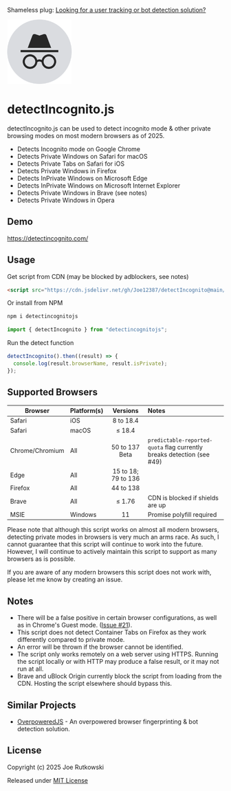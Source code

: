 Shameless plug: [Looking for a user tracking or bot detection solution?](https://overpoweredjs.com/)

<img src="./detectIncognito.svg"  width="150"  />

# detectIncognito.js

detectIncognito.js can be used to detect incognito mode & other private browsing modes on most modern browsers as of 2025.

- Detects Incognito mode on Google Chrome
- Detects Private Windows on Safari for macOS
- Detects Private Tabs on Safari for iOS
- Detects Private Windows in Firefox
- Detects InPrivate Windows on Microsoft Edge
- Detects InPrivate Windows on Microsoft Internet Explorer
- Detects Private Windows in Brave (see notes)
- Detects Private Windows in Opera

## Demo

https://detectincognito.com/

## Usage

Get script from CDN (may be blocked by adblockers, see notes)

```html
<script src="https://cdn.jsdelivr.net/gh/Joe12387/detectIncognito@main/dist/es5/detectIncognito.min.js"></script>
```

Or install from NPM

```bash
npm i detectincognitojs
```

```javascript
import { detectIncognito } from "detectincognitojs";
```

Run the detect function

```javascript
detectIncognito().then((result) => {
  console.log(result.browserName, result.isPrivate);
});
```

## Supported Browsers

| Browser         | Platform(s) |      Versions       | Notes                            |
| --------------- | :---------- | :-----------------: | :------------------------------- |
| Safari          | iOS         | 8 to 18.4           |                                  |
| Safari          | macOS       | ≤ 18.4              |                                  |
| Chrome/Chromium | All         | 50 to 137 Beta      | `predictable-reported-quota` flag currently breaks detection (see #49) |
| Edge            | All         | 15 to 18; 79 to 136 |                                  |
| Firefox         | All         | 44 to 138           |                                  |
| Brave           | All         | ≤ 1.76              | CDN is blocked if shields are up |
| MSIE            | Windows     | 11                  | Promise polyfill required        |

Please note that although this script works on almost all modern browsers, detecting private modes in browsers is very much an arms race. As such, I cannot guarantee that this script will continue to work into the future. However, I will continue to actively maintain this script to support as many browsers as is possible.

If you are aware of any modern browsers this script does not work with, please let me know by creating an issue.

## Notes

- There will be a false positive in certain browser configurations, as well as in Chrome's Guest mode. ([Issue #21](https://github.com/Joe12387/detectIncognito/issues/21)).
- This script does not detect Container Tabs on Firefox as they work differently compared to private mode.
- An error will be thrown if the browser cannot be identified.
- The script only works remotely on a web server using HTTPS. Running the script locally or with HTTP may produce a false result, or it may not run at all.
- Brave and uBlock Origin currently block the script from loading from the CDN. Hosting the script elsewhere should bypass this.

## Similar Projects

- [OverpoweredJS](https://overpoweredjs.com/ "OverpoweredJS") - An overpowered browser fingerprinting & bot detection solution.

## License

Copyright (c) 2025 Joe Rutkowski

Released under [MIT License](https://opensource.org/license/mit-0/)
